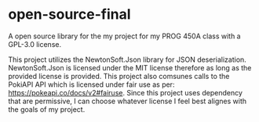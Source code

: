 # open-source-final
A open source library for the my project for my PROG 450A class with a GPL-3.0 license.

This project utilizes the NewtonSoft.Json library for JSON deserialization. NewtonSoft.Json is licensed under the MIT license therefore as long as the provided license is provided. This project also comsunes calls to the PokiAPI API which is licensed under fair use as per: https://pokeapi.co/docs/v2#fairuse. Since this project uses dependency that are permissive, I can choose whatever license I feel best alignes with the goals of my project.
